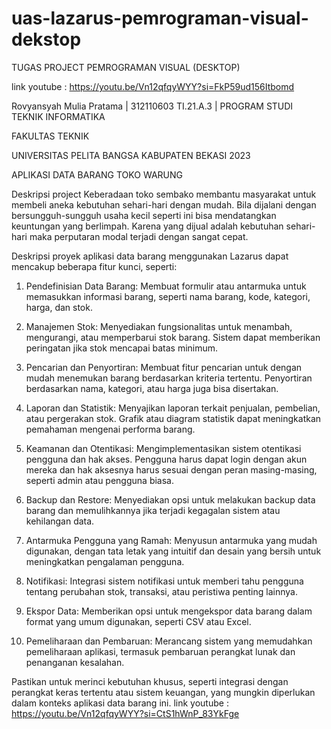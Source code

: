# uas-lazarus-pemrograman-visual-dekstop

TUGAS PROJECT PEMROGRAMAN VISUAL (DESKTOP)

link youtube : https://youtu.be/Vn12qfqyWYY?si=FkP59ud156Itbomd

Rovyansyah Mulia Pratama | 312110603
TI.21.A.3 | PROGRAM STUDI TEKNIK INFORMATIKA

FAKULTAS TEKNIK

UNIVERSITAS PELITA BANGSA KABUPATEN BEKASI 2023

APLIKASI DATA BARANG TOKO WARUNG 

Deskripsi project
Keberadaan toko sembako membantu masyarakat untuk membeli aneka kebutuhan sehari-hari dengan mudah. Bila dijalani dengan bersungguh-sungguh usaha kecil seperti ini bisa mendatangkan keuntungan yang berlimpah. Karena yang dijual adalah kebutuhan sehari-hari maka perputaran modal terjadi dengan sangat cepat.

Deskripsi proyek aplikasi data barang menggunakan Lazarus dapat mencakup beberapa fitur kunci, seperti:

1. Pendefinisian Data Barang: Membuat formulir atau antarmuka untuk memasukkan informasi barang, seperti nama barang, kode, kategori, harga, dan stok.

2. Manajemen Stok: Menyediakan fungsionalitas untuk menambah, mengurangi, atau memperbarui stok barang. Sistem dapat memberikan peringatan jika stok mencapai batas minimum.

3. Pencarian dan Penyortiran: Membuat fitur pencarian untuk dengan mudah menemukan barang berdasarkan kriteria tertentu. Penyortiran berdasarkan nama, kategori, atau harga juga bisa disertakan.

4. Laporan dan Statistik: Menyajikan laporan terkait penjualan, pembelian, atau pergerakan stok. Grafik atau diagram statistik dapat meningkatkan pemahaman mengenai performa barang.

5. Keamanan dan Otentikasi:  Mengimplementasikan sistem otentikasi pengguna dan hak akses. Pengguna harus dapat login dengan akun mereka dan hak aksesnya harus sesuai dengan peran masing-masing, seperti admin atau pengguna biasa.

6. Backup dan Restore: Menyediakan opsi untuk melakukan backup data barang dan memulihkannya jika terjadi kegagalan sistem atau kehilangan data.

7. Antarmuka Pengguna yang Ramah: Menyusun antarmuka yang mudah digunakan, dengan tata letak yang intuitif dan desain yang bersih untuk meningkatkan pengalaman pengguna.

8. Notifikasi: Integrasi sistem notifikasi untuk memberi tahu pengguna tentang perubahan stok, transaksi, atau peristiwa penting lainnya.

9. Ekspor Data: Memberikan opsi untuk mengekspor data barang dalam format yang umum digunakan, seperti CSV atau Excel.

10. Pemeliharaan dan Pembaruan: Merancang sistem yang memudahkan pemeliharaan aplikasi, termasuk pembaruan perangkat lunak dan penanganan kesalahan.

Pastikan untuk merinci kebutuhan khusus, seperti integrasi dengan perangkat keras tertentu atau sistem keuangan, yang mungkin diperlukan dalam konteks aplikasi data barang ini.
link youtube : https://youtu.be/Vn12qfqyWYY?si=CtS1hWnP_83YkFge
